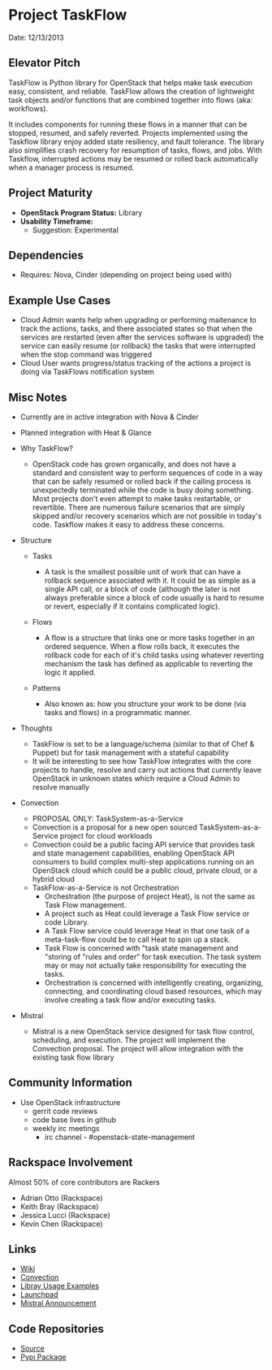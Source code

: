 # Project TaskFlow

Date: 12/13/2013
## Elevator Pitch
TaskFlow is Python library for OpenStack that helps make task execution easy, consistent,
and reliable. TaskFlow allows the creation of lightweight task objects and/or
functions that are combined together into flows (aka: workflows).

It includes components for running these flows in a manner that can be stopped, resumed,
and safely reverted. Projects implemented using the Taskflow library enjoy
added state resiliency, and fault tolerance. The library also simplifies crash
recovery for resumption of tasks, flows, and jobs. With Taskflow, interrupted
actions may be resumed or rolled back automatically when a manager process is
resumed.

## Project Maturity
* **OpenStack Program Status:** Library
* **Usability Timeframe:**
  * Suggestion: Experimental 

## Dependencies
* Requires: Nova, Cinder (depending on project being used with)

## Example Use Cases
* Cloud Admin wants help when upgrading or performing maitenance to track the actions,
tasks, and there associated states so that when the services are restarted
(even after the services software is upgraded) the service can easily resume
(or rollback) the tasks that were interrupted when the stop command was
triggered
* Cloud User wants progress/status tracking of the actions a project is doing
via TaskFlows notification system

## Misc Notes
* Currently are in active integration with Nova & Cinder
* Planned integration with Heat & Glance
* Why TaskFlow?

    * OpenStack code has grown organically, and does not have a standard and
    consistent way to perform sequences of code in a way that can be safely resumed
    or rolled back if the calling process is unexpectedly terminated while the code
    is busy doing something. Most projects don't even attempt to make tasks
    restartable, or revertible. There are numerous failure scenarios that are
    simply skipped and/or recovery scenarios which are not possible in today's
    code. Taskflow makes it easy to address these concerns.
* Structure

    * Tasks
        * A task is the smallest possible unit of work that can have a rollback sequence
    associated with it. It could be as simple as a single API call, or a block of
    code (although the later is not always preferable since a block of code usually
    is hard to resume or revert, especially if it contains complicated logic).

    * Flows
        * A flow is a structure that links one or more tasks together in an ordered
    sequence. When a flow rolls back, it executes the rollback code for each of
    it's child tasks using whatever reverting mechanism the task has defined as
    applicable to reverting the logic it applied.

    * Patterns
        * Also known as: how you structure your work to be done (via tasks and flows) in
    a programmatic manner.
* Thoughts
    * TaskFlow is set to be a language/schema (similar to that of Chef &
    Puppet) but for task management with a stateful capability
    * It will be interesting to see how TaskFlow integrates with the core
    projects to handle, resolve and carry out actions that currently leave
    OpenStack in unknown states which require a Cloud Admin to resolve manually
* Convection
    * PROPOSAL ONLY: TaskSystem-as-a-Service
    * Convection is a proposal for a new open sourced TaskSystem-as-a-Service
    project for cloud workloads
    * Convection could be a public facing API service that provides task and
    state management capabilities, enabling OpenStack API consumers to build
    complex multi-step applications running on an OpenStack cloud which could
    be a public cloud, private cloud, or a hybrid cloud
    * TaskFlow-as-a-Service is not Orchestration
        * Orchestration (the purpose of project Heat), is not the same as Task Flow
        management.
        * A project such as Heat could leverage a Task Flow service or
        code Library.
        * A Task Flow service could leverage Heat in that one task of a
        meta-task-flow could be to call Heat to spin up a stack.
        * Task Flow is concerned with "task state management and "storing of "rules and order" for
        task execution. The task system may or may not actually take responsibility
        for executing the tasks.
        * Orchestration is concerned with intelligently
        creating, organizing, connecting, and coordinating cloud based
        resources, which may involve creating a task flow and/or executing
        tasks.
* Mistral
    * Mistral is a new OpenStack service designed for task flow control,
    scheduling, and execution. The project will implement the Convection
    proposal. The project will allow integration with the existing task flow
    library


## Community Information
* Use OpenStack infrastructure
  * gerrit code reviews
  * code base lives in github
  * weekly irc meetings
      * irc channel - #openstack-state-management

## Rackspace Involvement
Almost 50% of core contributors are Rackers

* Adrian Otto (Rackspace)
* Keith Bray (Rackspace)
* Jessica Lucci (Rackspace)
* Kevin Chen (Rackspace)

## Links
* [Wiki](https://wiki.openstack.org/wiki/TaskFlow)
* [Convection](https://wiki.openstack.org/wiki/Convection)
* [Libray Usage Examples](https://github.com/stackforge/taskflow/tree/master/taskflow/examples)
* [Launchpad](https://launchpad.net/taskflow)
* [Mistral Announcement](http://www.mirantis.com/blog/announcing-mistral-task-flow-as-a-service/)

## Code Repositories
* [Source](http://github.com/stackforge/taskflow)
* [Pypi Package](https://pypi.python.org/pypi/taskflow/0.1.1)

